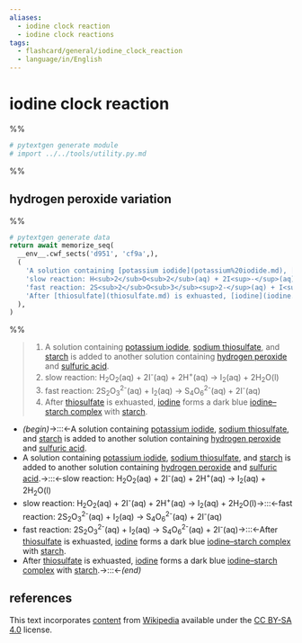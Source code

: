 ```yaml
---
aliases:
  - iodine clock reaction
  - iodine clock reactions
tags:
  - flashcard/general/iodine_clock_reaction
  - language/in/English
---
```


# iodine clock reaction

%%

```Python
# pytextgen generate module
# import ../../tools/utility.py.md
```

%%

## hydrogen peroxide variation

%%

```Python
# pytextgen generate data
return await memorize_seq(
  __env__.cwf_sects('d951', 'cf9a',),
  (
    'A solution containing [potassium iodide](potassium%20iodide.md), [sodium thiosulfate](sodium%20thiosulfate.md), and [starch](starch.md) is added to another solution containing [hydrogen peroxide](hydrogen%20peroxide.md) and [sulfuric acid](sulfuric%20acid.md).',
    'slow reaction: H<sub>2</sub>O<sub>2</sub>(aq) + 2I<sup>-</sup>(aq) + 2H<sup>+</sup>(aq) → I<sub>2</sub>(aq) + 2H<sub>2</sub>O(l)',
    'fast reaction: 2S<sub>2</sub>O<sub>3</sub><sup>2-</sup>(aq) + I<sub>2</sub>(aq) → S<sub>4</sub>O<sub>6</sub><sup>2-</sup>(aq) + 2I<sup>-</sup>(aq)',
    'After [thiosulfate](thiosulfate.md) is exhuasted, [iodine](iodine.md) forms a dark blue [iodine–starch complex](iodine–starch%20test.md) with [starch](starch.md).',
  ),
)
```

%%

<!--pytextgen generate section="d951"--><!-- The following content is generated at 2023-05-04T22:37:04.007351+08:00. Any edits will be overridden! -->

> 1. A solution containing [potassium iodide](potassium%20iodide.md), [sodium thiosulfate](sodium%20thiosulfate.md), and [starch](starch.md) is added to another solution containing [hydrogen peroxide](hydrogen%20peroxide.md) and [sulfuric acid](sulfuric%20acid.md).
> 2. slow reaction: H<sub>2</sub>O<sub>2</sub>(aq) + 2I<sup>-</sup>(aq) + 2H<sup>+</sup>(aq) → I<sub>2</sub>(aq) + 2H<sub>2</sub>O(l)
> 3. fast reaction: 2S<sub>2</sub>O<sub>3</sub><sup>2-</sup>(aq) + I<sub>2</sub>(aq) → S<sub>4</sub>O<sub>6</sub><sup>2-</sup>(aq) + 2I<sup>-</sup>(aq)
> 4. After [thiosulfate](thiosulfate.md) is exhuasted, [iodine](iodine.md) forms a dark blue [iodine–starch complex](iodine–starch%20test.md) with [starch](starch.md).

<!--/pytextgen-->

<!--pytextgen generate section="cf9a"--><!-- The following content is generated at 2024-01-04T20:17:51.936666+08:00. Any edits will be overridden! -->

- _(begin)_→:::←A solution containing [potassium iodide](potassium%20iodide.md), [sodium thiosulfate](sodium%20thiosulfate.md), and [starch](starch.md) is added to another solution containing [hydrogen peroxide](hydrogen%20peroxide.md) and [sulfuric acid](sulfuric%20acid.md).
- A solution containing [potassium iodide](potassium%20iodide.md), [sodium thiosulfate](sodium%20thiosulfate.md), and [starch](starch.md) is added to another solution containing [hydrogen peroxide](hydrogen%20peroxide.md) and [sulfuric acid](sulfuric%20acid.md).→:::←slow reaction: H<sub>2</sub>O<sub>2</sub>(aq) + 2I<sup>-</sup>(aq) + 2H<sup>+</sup>(aq) → I<sub>2</sub>(aq) + 2H<sub>2</sub>O(l)
- slow reaction: H<sub>2</sub>O<sub>2</sub>(aq) + 2I<sup>-</sup>(aq) + 2H<sup>+</sup>(aq) → I<sub>2</sub>(aq) + 2H<sub>2</sub>O(l)→:::←fast reaction: 2S<sub>2</sub>O<sub>3</sub><sup>2-</sup>(aq) + I<sub>2</sub>(aq) → S<sub>4</sub>O<sub>6</sub><sup>2-</sup>(aq) + 2I<sup>-</sup>(aq)
- fast reaction: 2S<sub>2</sub>O<sub>3</sub><sup>2-</sup>(aq) + I<sub>2</sub>(aq) → S<sub>4</sub>O<sub>6</sub><sup>2-</sup>(aq) + 2I<sup>-</sup>(aq)→:::←After [thiosulfate](thiosulfate.md) is exhuasted, [iodine](iodine.md) forms a dark blue [iodine–starch complex](iodine–starch%20test.md) with [starch](starch.md).
- After [thiosulfate](thiosulfate.md) is exhuasted, [iodine](iodine.md) forms a dark blue [iodine–starch complex](iodine–starch%20test.md) with [starch](starch.md).→:::←_(end)_

<!--/pytextgen-->

## references

This text incorporates [content](https://en.wikipedia.org/wiki/iodine_clock_reaction) from [Wikipedia](Wikipedia.md) available under the [CC BY-SA 4.0](https://creativecommons.org/licenses/by-sa/4.0/) license.
